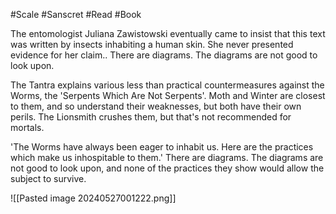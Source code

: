 #Scale #Sanscret #Read #Book 

The entomologist Juliana Zawistowski eventually came to insist that this text was written by insects inhabiting a human skin. She never presented evidence for her claim.. There are diagrams. The diagrams are not good to look upon.

The Tantra explains various less than practical countermeasures against the Worms, the 'Serpents Which Are Not Serpents'. Moth and Winter are closest to them, and so understand their weaknesses, but both have their own perils. The Lionsmith crushes them, but that's not recommended for mortals.

'The Worms have always been eager to inhabit us. Here are the practices which make us inhospitable to them.' There are diagrams. The diagrams are not good to look upon, and none of the practices they show would allow the subject to survive.

![[Pasted image 20240527001222.png]]